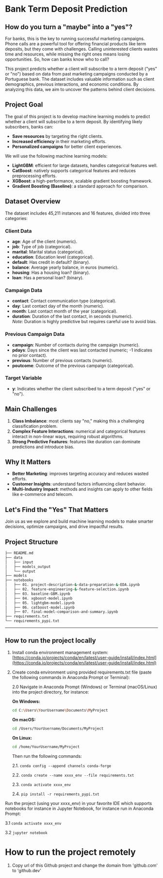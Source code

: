 # Bank Term Deposit Prediction

## How do you turn a "maybe" into a "yes"?

For banks, this is the key to running successful marketing campaigns. Phone calls are a powerful tool for offering financial products like term deposits, but they come with challenges. Calling uninterested clients wastes time and resources, while missing the right ones means losing opportunities. So, how can banks know who to call?

This project predicts whether a client will subscribe to a term deposit ("yes" or "no") based on data from past marketing campaigns conducted by a Portuguese bank. The dataset includes valuable information such as client demographics, previous interactions, and economic conditions. By analyzing this data, we aim to uncover the patterns behind client decisions.

## Project Goal

The goal of this project is to develop machine learning models to predict whether a client will subscribe to a term deposit. By identifying likely subscribers, banks can:

- **Save resources** by targeting the right clients.
- **Increased efficiency** in their marketing efforts.
- **Personalized campaigns** for better client experiences.

We will use the following machine learning models:
- **LightGBM**: efficient for large datasets, handles categorical features well.
- **CatBoost**: natively supports categorical features and reduces preprocessing efforts.
- **XGBoost**: a high-performance, scalable gradient boosting framework.
- **Gradient Boosting (Baseline)**: a standard approach for comparison.

## Dataset Overview

The dataset includes 45,211 instances and 16 features, divided into three categories:

### Client Data
- **age**: Age of the client (numeric).
- **job**: Type of job (categorical).
- **marital**: Marital status (categorical).
- **education**: Education level (categorical).
- **default**: Has credit in default? (binary).
- **balance**: Average yearly balance, in euros (numeric).
- **housing**: Has a housing loan? (binary).
- **loan**: Has a personal loan? (binary).

### Campaign Data
- **contact**: Contact communication type (categorical).
- **day**: Last contact day of the month (numeric).
- **month**: Last contact month of the year (categorical).
- **duration**: Duration of the last contact, in seconds (numeric).  
  _Note_: Duration is highly predictive but requires careful use to avoid bias.

### Previous Campaign Data
- **campaign**: Number of contacts during the campaign (numeric).
- **pdays**: Days since the client was last contacted (numeric; -1 indicates no prior contact).
- **previous**: Number of previous contacts (numeric).
- **poutcome**: Outcome of the previous campaign (categorical).

### Target Variable
- **y**: Indicates whether the client subscribed to a term deposit ("yes" or "no").

## Main Challenges

1. **Class Imbalance**: most clients say "no," making this a challenging classification problem.
2. **Complex Feature Interactions**: numerical and categorical features interact in non-linear ways, requiring robust algorithms.
3. **Strong Predictive Features**: features like duration can dominate predictions and introduce bias.

## Why It Matters

- **Better Marketing**: improves targeting accuracy and reduces wasted efforts.
- **Customer Insights**: understand factors influencing client behavior.
- **Multi-Industry Impact**: methods and insights can apply to other fields like e-commerce and telecom.

## Let's Find the "Yes" That Matters

Join us as we explore and build machine learning models to make smarter decisions, optimize campaigns, and drive impactful results.

## Project Structure

```bash
├── README.md
├── data
│   ├── input
│   ├── models_output
│   └── output
├── models
├── notebooks
│   ├── 01. project-description-&-data-preparation-&-EDA.ipynb
│   ├── 02. feature-engineering-&-feature-selection.ipynb
│   ├── 03. baseline-GBM.ipynb
│   ├── 04. xgboost-model.ipynb
│   ├── 05. lightgbm-model.ipynb
│   ├── 06. catboost-model.ipynb
│   ├── 07. final-model-comparison-and-summary.ipynb
├── requirements.txt
└── requirements_pypi.txt
```
---

## How to run the project locally

1. Install conda environment management system: [https://conda.io/projects/conda/en/latest/user-guide/install/index.html](https://conda.io/projects/conda/en/latest/user-guide/install/index.html)

2. Create conda environment using provided requirements.txt file (paste the following commands in Anaconda Prompt or Terminal):

   2.0 Navigate in Anaconda Prompt (Windows) or Terminal (macOS/Linux) into the project directory, for instance:  

   **On Windows:**  
   ```bash
   cd C:\Users\YourUsername\Documents\MyProject
   ```
   **On macOS:**
   ```bash
   cd /Users/YourUsername/Documents/MyProject
   ```
   **On Linux:**
   ```bash
   cd /home/YourUsername/MyProject
   ```
   Then run the following commands:
   
   2.1. `conda config --append channels conda-forge`

   2.2. `conda create --name xxxx_env --file requirements.txt`

   2.3. `conda activate xxxx_env`

   2.4. `pip install -r requirements_pypi.txt`

  Run the project (using your xxxx_env) in your favorite IDE which supports notebooks for instance in Jupyter Notebook, for instance run in Anaconda Prompt:

  3.1 `conda activate xxxx_env`

  3.2 `jupyter notebook`

  # How to run the project remotely

  1. Copy url of this Github project and change the domain from 'github.com' to 'github.dev'

